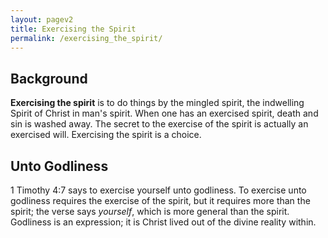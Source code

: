 ```yaml
---
layout: pagev2
title: Exercising the Spirit
permalink: /exercising_the_spirit/
---
```


## Background

**Exercising the spirit** is to do things by the mingled spirit, the indwelling Spirit of Christ in man's spirit. When one has an exercised spirit, death and sin is washed away. The secret to the exercise of the spirit is actually an exercised will. Exercising the spirit is a choice.

## Unto Godliness

1 Timothy 4:7 says to exercise yourself unto godliness. To exercise unto godliness requires the exercise of the spirit, but it requires more than the spirit; the verse says *yourself*, which is more general than the spirit. Godliness is an expression; it is Christ lived out of the divine reality within. 
